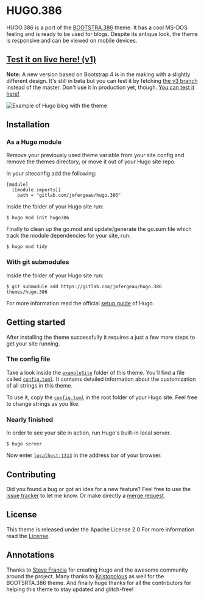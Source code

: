# HUGO.386
HUGO.386 is a port of the [BOOTSTRA.386](//github.com/kristopolous/BOOTSTRA.386) theme. It has a cool MS-DOS feeling and is ready to be used for blogs. Despite its antique look, the theme is responsive and can be viewed on mobile devices.

## [Test it on live here! (v1)](//hugo386.netlify.app/)

**Note:** A new version based on Bootstrap 4 is in the making with a slightly different design. It's still in beta but you can test it by fetching [the v3 branch](https://gitlab.com/jmfergeau/hugo.386/-/tree/v3) instead of the master. Don't use it in production yet, though. [You can test it here!](//hugo386v3.netlify.app/)

![Example of Hugo blog with the theme](HugoBlog/blog1/themes/386/images/screenshot.png)

## Installation

### As a Hugo module
Remove your previously used theme variable from your site config and remove the themes directory, or move it out of your Hugo site repo.

In your siteconfig add the following:

```
[module]
  [[module.imports]]
    path = "gitlab.com/jmfergeau/hugo.386"

```

Inside the folder of your Hugo site run:

    $ hugo mod init hugo386

Finally to clean up the go.mod and update/generate the go.sum file which track the module dependencies for your site, run: 

    $ hugo mod tidy

### With git submodules

Inside the folder of your Hugo site run:

    $ git submodule add https://gitlab.com/jmfergeau/hugo.386 themes/hugo.386

For more information read the official [setup guide](//gohugo.io/overview/installing/) of Hugo.


## Getting started

After installing the theme successfully it requires a just a few more steps to get your site running.


### The config file

Take a look inside the [`exampleSite`](//gitlab.com/jmfergeau/hugo.386/tree/master/exampleSite) folder of this theme. You'll find a file called [`config.toml`](//gitlab.com/jmfergeau/hugo.386/blob/master/exampleSite/config.toml).
It contains detailed information about the customization of all strings in this theme. 

To use it, copy the [`config.toml`](//gitlab.com/jmfergeau/hugo.386/blob/master/exampleSite/config.toml) in the root folder of your Hugo site. Feel free to change strings as you like.


### Nearly finished

In order to see your site in action, run Hugo's built-in local server. 

    $ hugo server

Now enter [`localhost:1313`](http://localhost:1313) in the address bar of your browser.


## Contributing

Did you found a bug or got an idea for a new feature? Feel free to use the [issue tracker](//gitlab.com/jmfergeau/hugo.386/issues) to let me know. Or make directly a [merge request](//gitlab.com/jmfergeau/hugo.386/pulls).


## License

This theme is released under the Apache License 2.0 For more information read the [License](//github.com/digitalcraftsman/hugo-freelancer-theme/blob/master/LICENSE).


## Annotations

Thanks to [Steve Francia](//github.com/spf13) for creating Hugo and the awesome community around the project. Many thanks to [Kristopolous](//github.com/kristopolous) as well for the BOOTSRTA.386 theme. And finally huge thanks for all the contributors for helping this theme to stay updated and glitch-free!
